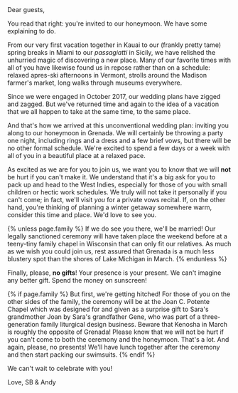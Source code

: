 <section class="letter">
  <div markdown="1">
Dear guests,

You read that right: you're invited to our honeymoon. We have some explaining to do.

From our very first vacation together in Kauai to our (frankly pretty tame) spring breaks in Miami to our *passagiatti* in Sicily, we have relished the unhurried magic of discovering a new place. Many of our favorite times with all of you have likewise found us in repose rather than on a schedule: relaxed apres-ski afternoons in Vermont, strolls around the Madison farmer's market, long walks through museums everywhere.

Since we were engaged in October 2017, our wedding plans have zigged and zagged. But we've returned time and again to the idea of a vacation that we all happen to take at the same time, to the same place.

And that's how we arrived at this unconventional wedding plan: inviting you along to our honeymoon in Grenada. We will certainly be throwing a party one night, including rings and a dress and a few brief vows, but there will be no other formal schedule. We're excited to spend a few days or a week with all of you in a beautiful place at a relaxed pace.

As excited as we are for you to join us, we want you to know that we will **not** be hurt if you can't make it. We understand that it's a big ask for you to pack up and head to the West Indies, especially for those of you with small children or hectic work schedules. We truly will not take it personally if you can't come; in fact, we'll visit *you* for a private vows recital. If, on the other hand, you're thinking of planning a winter getaway somewhere warm, consider this time and place. We'd love to see you.

{% unless page.family %}
If we do see you there, we'll be married! Our legally sanctioned ceremony will have taken place the weekend before at a teeny-tiny family chapel in Wisconsin that can only fit our relatives. As much as we wish you could join us, rest assured that Grenada is a much less blustery spot than the shores of Lake Michigan in March.
{% endunless %}

Finally, please, **no gifts**! Your presence is your present. We can't imagine any better gift. Spend the money on sunscreen!

{% if page.family %}
But first, we're getting hitched! For those of you on the other sides of the family, the ceremony will be at the Joan C. Potente Chapel which was designed for and given as a surprise gift to Sara's grandmother Joan by Sara's grandfather Gene, who was part of a three-generation family liturgical design business. Beware that Kenosha in March is roughly the opposite of Grenada! Please know that we will not be hurt if you can't come to both the ceremony and the honeymoon. That's a lot. And again, please, no presents! We'll have lunch together after the ceremony and then start packing our swimsuits.
{% endif %}

We can't wait to celebrate with you!

Love,
SB & Andy
  </div>
</section>